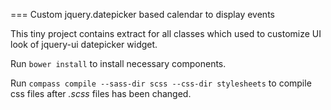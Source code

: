 === Custom jquery.datepicker based calendar to display events

This tiny project contains extract for all classes which used to customize UI look of jquery-ui datepicker widget.

Run `bower install` to install necessary components.

Run `compass compile --sass-dir scss --css-dir stylesheets` to compile css files after _.scss_ files has been changed.
